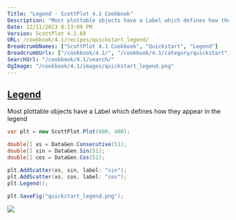 ```yaml
---
Title: "Legend - ScottPlot 4.1 Cookbook"
Description: "Most plottable objects have a Label which defines how they appear in the legend"
Date: 12/11/2023 8:13:09 PM
Version: ScottPlot 4.1.69
URL: /cookbook/4.1/recipes/quickstart_legend/
BreadcrumbNames: ["ScottPlot 4.1 Cookbook", "Quickstart", "Legend"]
BreadcrumbUrls: ["/cookbook/4.1/", "/cookbook/4.1/category/quickstart", "/cookbook/4.1/recipes/quickstart_legend/"]
SearchUrl: "/cookbook/4.1/search/"
OgImage: "/cookbook/4.1/images/quickstart_legend.png"
---
```


<h2><a id='legend' href='/cookbook/4.1/recipes/quickstart_legend/'>Legend</a></h2>

Most plottable objects have a Label which defines how they appear in the legend

```cs
var plt = new ScottPlot.Plot(600, 400);

double[] xs = DataGen.Consecutive(51);
double[] sin = DataGen.Sin(51);
double[] cos = DataGen.Cos(51);

plt.AddScatter(xs, sin, label: "sin");
plt.AddScatter(xs, cos, label: "cos");
plt.Legend();

plt.SaveFig("quickstart_legend.png");
```

<img src='../../images/quickstart_legend.png' class='d-block mx-auto my-5' />


